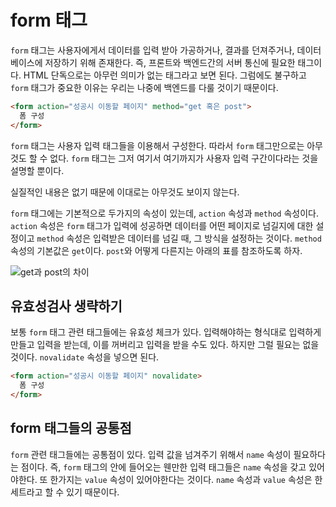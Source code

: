# form 태그
`form` 태그는 사용자에게서 데이터를 입력 받아 가공하거나, 결과를 던져주거나, 데이터베이스에 저장하기 위해 존재한다. 즉, 프론트와 백엔드간의 서버 통신에 필요한 태그이다. HTML 단독으로는 아무런 의미가 없는 태그라고 보면 된다. 그럼에도 불구하고 `form` 태그가 중요한 이유는 우리는 나중에 백엔드를 다룰 것이기 때문이다.

```html
<form action="성공시 이동할 페이지" method="get 혹은 post">
  폼 구성
</form>
```

`form` 태그는 사용자 입력 태그들을 이용해서 구성한다. 따라서 `form` 태그만으로는 아무것도 할 수 없다. `form` 태그는 그저 여기서 여기까지가 사용자 입력 구간이다라는 것을 설명할 뿐이다.

실질적인 내용은 없기 때문에 이대로는 아무것도 보이지 않는다.

`form` 태그에는 기본적으로 두가지의 속성이 있는데, `action` 속성과 `method` 속성이다. `action` 속성은 `form` 태그가 입력에 성공하면 데이터를 어떤 페이지로 넘길지에 대한 설정이고 `method` 속성은 입력받은 데이터를 넘길 때, 그 방식을 설정하는 것이다. `method` 속성의 기본값은 `get`이다. `post`와 어떻게 다른지는 아래의 표를 참조하도록 하자.

![get과 post의 차이](https://drive.google.com/uc?export=view&id=1bQufqHJ9toLfMtIY90ChSUHCXiK8qEUL)

## 유효성검사 생략하기
보통 `form` 태그 관련 태그들에는 유효성 체크가 있다. 입력해야하는 형식대로 입력하게 만들고 입력을 받는데, 이를 꺼버리고 입력을 받을 수도 있다. 하지만 그럴 필요는 없을 것이다. `novalidate` 속성을 넣으면 된다.

```html
<form action="성공시 이동할 페이지" novalidate>
  폼 구성
</form>
```

## form 태그들의 공통점
`form` 관련 태그들에는 공통점이 있다. 입력 값을 넘겨주기 위해서 `name` 속성이 필요하다는 점이다. 즉, `form` 태그의 안에 들어오는 웬만한 입력 태그들은 `name` 속성을 갖고 있어야한다. 또 한가지는 `value` 속성이 있어야한다는 것이다. `name` 속성과 `value` 속성은 한 세트라고 할 수 있기 때문이다.